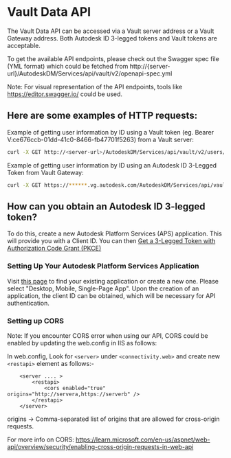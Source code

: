 
# Vault Data API
The Vault Data API can be accessed via a Vault server address or a Vault Gateway address. Both Autodesk ID 3-legged tokens and Vault tokens are acceptable.

To get the available API endpoints, please check out the Swagger spec file (YML format) which could be fetched from http://{server-url}/AutodeskDM/Services/api/vault/v2/openapi-spec.yml 

Note: For visual representation of the API endpoints, tools like https://editor.swagger.io/ could be used.

## Here are some examples of HTTP requests:
Example of getting user information by ID using a Vault token (eg. Bearer V:ce676ccb-01dd-41c0-8466-fb47701f5263) from a Vault server:
```sh
curl -X GET http://<server-url>/AutodeskDM/Services/api/vault/v2/users/9 -H "Accept: application/json" -H "Authorization: {Vault token}"
```
Example of getting user information by ID using an Autodesk ID 3-Legged Token from Vault Gateway:
```sh
curl -X GET https://******.vg.autodesk.com/AutodeskDM/Services/api/vault/v2/users/9 -H "Accept: application/json" -H "Authorization: Bearer eyJhbGciOiJSUzI1NiIsImtpZCI6IlU3c0dGRldUTzlBekNhSzBqZURRM2dQZXBURVdWN2VhIn0******"
```

## How can you obtain an Autodesk ID 3-legged token?

To do this, create a new Autodesk Platform Services (APS) application. This will provide you with a Client ID. You can then [Get a 3-Legged Token with Authorization Code Grant (PKCE)](https://aps.autodesk.com/en/docs/oauth/v2/tutorials/get-3-legged-token-pkce/) 

### Setting Up Your Autodesk Platform Services Application

Visit [this page](https://aps.autodesk.com/myapps/) to find your existing application or create a new one. Please select "Desktop, Mobile, Single-Page App". Upon the creation of an application, the client ID can be obtained, which will be necessary for API authentication. 


### Setting up CORS
Note: If you encounter CORS error when using our API, CORS could be enabled by updating the web.config in IIS as follows:

In web.config, Look for `<server>` under `<connectivity.web>` and create new `<restapi>` element as follows:-
```
    <server .... >
        <restapi>
            <cors enabled="true" origins="http://servera,https://serverb" />
        </restapi>
    </server>
```

origins -> Comma-separated list of origins that are allowed for cross-origin requests.

For more info on CORS: https://learn.microsoft.com/en-us/aspnet/web-api/overview/security/enabling-cross-origin-requests-in-web-api
